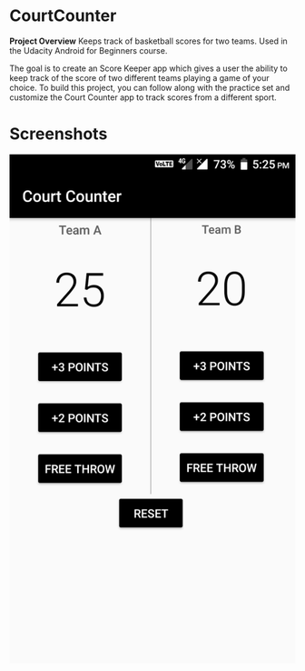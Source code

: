 # CourtCounter
**Project Overview**
Keeps track of basketball scores for two teams. Used in the Udacity Android for Beginners course.

The goal is to create an Score Keeper app which gives a user the ability to keep track of the score of two different teams playing a game of your choice. To build this project, you can follow along with the practice set and customize the Court Counter app to track scores from a different sport.

# Screenshots
![](https://raw.githubusercontent.com/krishrahul98/CourtCounter/master/Images/scorekeeper.png)
